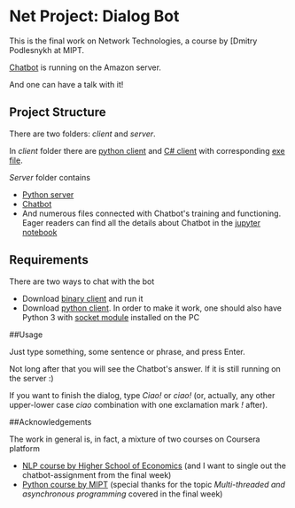 # Net Project: Dialog Bot



This is the final work on Network Technologies, a course by [Dmitry Podlesnykh at MIPT.



[Chatbot](https://github.com/Alvant/Net-Project/blob/master/server/chatbot.py) is running on the Amazon server.

And one can have a talk with it!



## Project Structure



There are two folders: *client* and *server*.



In *client* folder there are [python client](https://github.com/Alvant/Net-Project/blob/master/client/client.py) and [C# client](https://github.com/Alvant/Net-Project/blob/master/client/client.cs) with corresponding [exe file](https://github.com/Alvant/Net-Project/blob/master/client/client.exe).



*Server* folder contains

* [Python server](https://github.com/Alvant/Net-Project/blob/master/server/server.py)
* [Chatbot](https://github.com/Alvant/Net-Project/blob/master/server/chatbot.py)
* And numerous files connected with Chatbot's training and functioning. Eager readers can find all the details about Chatbot in the [jupyter notebook](https://github.com/Alvant/Net-Project/blob/master/server/exploring_chatbot.ipynb)



## Requirements



There are two ways to chat with the bot

* Download [binary client](https://github.com/Alvant/Net-Project/blob/master/client/client.exe) and run it
* Download [python client](https://github.com/Alvant/Net-Project/blob/master/client/client.py). In order to make it work, one should also have Python 3 with [socket module](https://docs.python.org/3/library/socket.html) installed on the PC



##Usage



Just type something, some sentence or phrase, and press Enter.

Not long after that you will see the Chatbot's answer. If it is still running on the server :)



If you want to finish the dialog, type *Ciao!* or *ciao!* (or, actually, any other upper-lower case *ciao* combination with one exclamation mark *!* after).



##Acknowledgements



The work in general is, in fact, a mixture of two courses on Coursera platform

* [NLP course by Higher School of Economics](https://www.coursera.org/learn/language-processing) (and I want to single out the chatbot-assignment from the final week)
* [Python course by MIPT](https://www.coursera.org/learn/programming-in-python) (special thanks for the topic *Multi-threaded and asynchronous programming* covered in the final week)